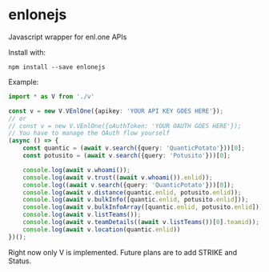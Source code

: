 # enlonejs
Javascript wrapper for enl.one APIs

Install with:

```
npm install --save enlonejs
```


Example:
```TypeScript
import * as V from './v'

const v = new V.VEnlOne({apikey: 'YOUR API KEY GOES HERE'});
// or
// const v = new V.VEnlOne({oAuthToken: 'YOUR OAUTH GOES HERE'});
// You have to manage the OAuth flow yourself
(async () => {
    const quantic = (await v.search({query: 'QuanticPotato'}))[0];
    const potusito = (await v.search({query: 'Potusito'}))[0];

    console.log(await v.whoami());
    console.log(await v.trust((await v.whoami()).enlid));
    console.log((await v.search({query: 'QuanticPotato'}))[0]);
    console.log(await v.distance(quantic.enlid, potusito.enlid));
    console.log(await v.bulkInfo([quantic.enlid, potusito.enlid]));
    console.log(await v.bulkInfoArray([quantic.enlid, potusito.enlid]));
    console.log(await v.listTeams());
    console.log(await v.teamDetails((await v.listTeams())[0].teamid));
    console.log(await v.location(quantic.enlid))
})();
```

Right now only V is implemented. Future plans are to add STRIKE and Status.